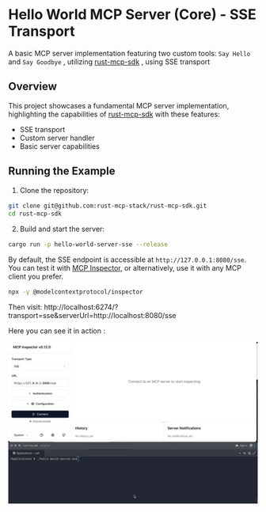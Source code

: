 # Hello World MCP Server (Core) - SSE Transport

A basic MCP server implementation featuring two custom tools: `Say Hello` and `Say Goodbye` , utilizing [rust-mcp-sdk](https://github.com/rust-mcp-stack/rust-mcp-sdk) , using SSE transport

## Overview

This project showcases a fundamental MCP server implementation, highlighting the capabilities of
[rust-mcp-sdk](https://github.com/rust-mcp-stack/rust-mcp-sdk) with these features:

- SSE transport
- Custom server handler
- Basic server capabilities

## Running the Example

1. Clone the repository:

```bash
git clone git@github.com:rust-mcp-stack/rust-mcp-sdk.git
cd rust-mcp-sdk
```

2. Build and start the server:

```bash
cargo run -p hello-world-server-sse --release
```

By default, the SSE endpoint is accessible at `http://127.0.0.1:8080/sse`.
You can test it with [MCP Inspector](https://modelcontextprotocol.io/docs/tools/inspector), or alternatively, use it with any MCP client you prefer.

```bash
npx -y @modelcontextprotocol/inspector
```

Then visit: http://localhost:6274/?transport=sse&serverUrl=http://localhost:8080/sse

Here you can see it in action :

![hello-world-mcp-server-sse-core](../../assets/examples/hello-world-server-sse.gif)
